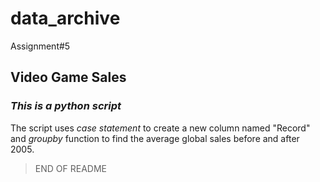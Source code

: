 # data_archive
Assignment#5
## **Video Game Sales**
### *This is a python script*
The script uses *case statement* to create a new column named "Record" and *groupby* function to find the average global sales before and after 2005.
> END OF README
